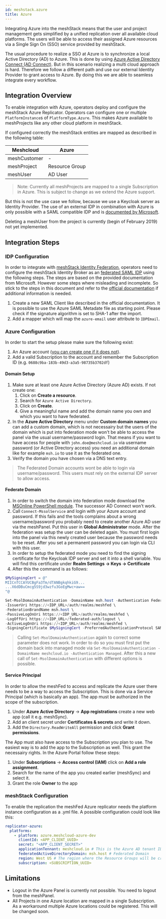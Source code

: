 ```yaml
---
id: meshstack.azure
title: Azure
---
```


Integrating Azure into the meshStack means that the user and project management gets simplified by a unified replication over all available cloud platforms. The users will be able
to access their assigned Azure resources via a Single Sign On (SSO) service provided by meshStack.

The usual procedure to realize a SSO at Azure is to synchronize a local Active Directory (AD) to Azure. This is done by using
[Azure Active Directory Connect (AD Connect)](https://docs.microsoft.com/en-us/azure/active-directory/hybrid/whatis-azure-ad-connect). But in this scenario realizing a multi
cloud approach is hard. Therefore we follow a different path and use our external Identity Provider to grant access to Azure. By doing this we are able to seamless integrate every workflow.

## Integration Overview

To enable integration with Azure, operators deploy and configure the meshStack Azure Replicator. Operators can configure one or multiple `PlatformInstance`s of `PlatformType.Azure`. This makes Azure available to meshProjects like any other cloud platform in meshStack.

If configured correctly the meshStack entities are mapped as described in the following table:

| Meshcloud    | Azure          |
| ------------ | -------------- |
| meshCustomer | -              |
| meshProject  | Resource Group |
| meshUser     | AD User        |

> Note: Currently all meshProjects are mapped to a single Subscription in Azure. This is subject to change as we extend the Azure support.

But this is not the use case we follow, because we use a Keycloak server as Identity Provider. The use of an external IDP in combination with Azure is only possible with a SAML compatible IDP and is [documented by Microsoft](https://docs.microsoft.com/en-us/azure/active-directory/hybrid/how-to-connect-fed-saml-idp).

Deleting a meshUser from the project is currently (begin of February 2019) not yet implemented.

## Integration Steps

### IDP Configuration

In order to integrate with [meshStack Identity Federation](./meshstack.identity-federation.md), operators need to configure the meshStack Identity Broker as an [federated SAML IDP](https://docs.microsoft.com/en-us/azure/active-directory/hybrid/how-to-connect-fed-saml-idp) using the following steps. The steps are based on the provided documentation from Microsoft. However some
steps where misleading and incomplete. So stick to the steps in this document and refer to the [official documentation](https://docs.microsoft.com/en-us/azure/active-directory/hybrid/how-to-connect-fed-saml-idp) if additional information is needed.

1. Create a new SAML Client like described in the official documentation. It is possible to use the Azure SAML Metadate file as starting point. Please check if the signature algorithm
   is set to SHA-1 after the import.
2. Add a mapper which will map the `azure-email` user attribute to `IDPEmail`.

### Azure Configuration

In order to start the setup please make sure the following exist:

1. An Azure account ([you can create one if it does not](https://azure.microsoft.com/en-us/features/azure-portal/)).
2. Add a valid Subscription to the account and remember the Subscription ID (e.g. `0688c9ba-183b-49d3-a3a5-98735b3702df`)

#### Domain Setup

1. Make sure at least one Azure Active Directory (Azure AD) exists. If not create one:
   1. Click on **Create a resource**.
   2. Search for `Azure Active Directory`.
   3. Click on **Create**.
   4. Give a meaningful name and add the domain name you own and which you want to have federated.
2. In the **Azure Active Directory** menu under **Custom domain names** you can add a custom domain, which is not necessairy but the users of the domain which is
   put into federation mode won't be able to access the panel via the usual username/password login. That means if you want to have access for people with `john.doe@meshcloud.io`
   via username password (or Active Directory access) you need an additional domain like for example `msh.io` to use it as the federated one.
3. Verify the domain you have chosen via a DNS text entry.

> The Federated Domain accounts wont be able to login via username/password. This users must rely on the external IDP server to allow access.

#### Federate Domain

1. In order to switch the domain into federation mode download the
   [MSOnline PowerShell module](https://docs.microsoft.com/en-us/powershell/azure/active-directory/overview?view=azureadps-1.0). The successor AD Connect won't work.
2. Call `Connect-MssolService` and login with your Azure account and password. If this fails and the tools complains about a wrong username/password you probably need to create another
   Azure AD user via the meshPanel. Put this user in **Global Administrator** mode. After the federation was setup the user can be deleted again. You must first
   login into the panel via this newly created user because the password needs to be reset. After you set a permanent password you can login via CLI with this user.
3. In order to setup the federated mode you need to find the signing certificate for the Keycloak IDP server and set it into a shell variable. You will find
  this certificate under **Realm Settings &rarr; Keys &rarr; Certificate**
4. After this the command is as follows:

```powershell
$MySigningCert = @"
MIICnTCCAYUCBgFa3Tm/dTANBgkqhkiG9...
...X6dDBuCmcg5S9jd3wzfu3GoEgMwc+aw==
"@

Set-MsolDomainAuthentication -DomainName msh.host -Authentication Federated \
-IssuerUri https://<IDP_URL>/auth/realms/meshfed \
-FederationBrandName msh.host \
-PassiveLogOnUri https://<IDP_URL>/auth/realms/meshfed \
-LogOffUri https://<IDP_URL>/federated-auth/logout \
-ActiveLogOnUri https://<IDP_URL>/auth/realms/meshfed \
-SigningCertificate $MySigningCert -PreferredAuthenticationProtocol SAMLP
```

> Calling `Set-MsolDomainAuthentication` again to correct some parameter does not work. In order to do so you must first put the domain back into managed mode
> via ```Set-MsolDomainAuthentication -DomainName meshcloud.io -Authentication Managed```.
> After this a new call of `Set-MsolDomainAuthentication` with different options is possible.

#### Service Principal

In order to allow the meshFed to access and replicate the Azure user there needs to be a way to access the Subscription. This is done via a Service
Principal (which is basically an app). The app must be authorized in the scope of the subscription.

1. Under **Azure Active Directory** &rarr; **App registrations** create a new web app (call it e.g. meshSync).
2. Add an client secret under **Certificates &amp; secrets** and write it down.
3. Add the `Directory.ReadWriteAll` permission and click **Grant permissions**.

The App must also have access to the Subscription you plan to use. The easiest way is to add the app to the Subscription as well. This grant the necessairy rights. In the Azure
Portal follow these steps:

1. Under **Subscriptions** &rarr; **Access control (IAM)** click on **Add a role assignment**.
2. Search for the name of the app you created earlier (meshSync) and select it.
3. Grant the role **Owner** to the app

### meshStack Configuration

To enable the replication the meshFed Azure replicator needs the platform instance configuration as a .yml file. A possible configuration could look like this:

```yml
replicator-azure:
  platforms:
    - platform: azure.meshcloud-azure-dev
      clientId: <APP_CLIENT_UUID>
      secret: "<APP_CLIENT_SECRET>"
      applicationTennant: meshcloud.io # This is the Azure AD tenant ID
      federatedActiveDirectoryDomain: msh.host # Federated Domain
      region: West US # The region where the Resource Groups will be created
      subscription: <SUBSCRIPTION_UUID>

```

## Limitations

- Logout in the Azure Panel is currently not possible. You need to logout from the meshPanel.
- All Projects in one Azure location are mapped in a single Subscription. As a workaround multiple Azure locations could be registered. This will be changed soon.